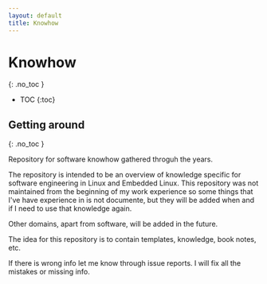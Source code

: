 ```yaml
---
layout: default
title: Knowhow
---
```


# Knowhow
{: .no_toc }

- TOC
{:toc}

## Getting around
{: .no_toc }

Repository for software knowhow gathered throguh the years.

The repository is intended to be an overview of knowledge specific for 
software engineering in Linux and Embedded Linux. This repository was not 
maintained from the beginning of my work experience so some things that I've 
have experience in is not documente, but they will be added when and if 
I need to use that knowledge again.

Other domains, apart from software, will be added in the future.

The idea for this repository is to contain templates, knowledge, book notes,
etc.

If there is wrong info let me know through issue reports. I will fix all the 
mistakes or missing info.


